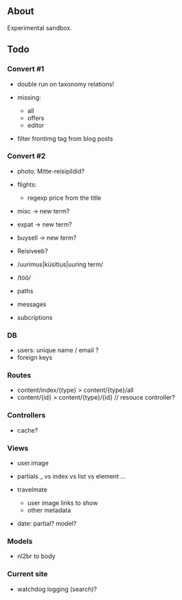 ## About

Experimental sandbox.

## Todo

### Convert #1

- double run on taxonomy relations!

- missing:

    - all
    - offers
    - editor

- filter frontimg tag from blog posts

### Convert #2

- photo: Mitte-reisipildid?

- flights:
    
    - regexp price from the title

- misc -> new term?
- expat -> new term?
- buysell -> new term?

- Reisiveeb?
- /uurimus|küsitlus|uuring term/
- /töö/

- paths
- messages
- subcriptions

### DB

- users: unique name / email ?
- foreign keys

### Routes

- content/index/{type} > content/{type}/all
- content/{id} > content/{type}/{id} // resouce controller?

### Controllers

- cache?

### Views

- user.image

- partials _ vs index vs list vs element ...

- travelmate
    - user image links to show
    - other metadata

- date: partial? model?

### Models

- nl2br to body

### Current site

- watchdog logging (search)?